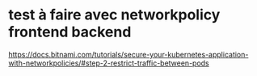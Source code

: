 # test à faire avec networkpolicy frontend backend    
https://docs.bitnami.com/tutorials/secure-your-kubernetes-application-with-networkpolicies/#step-2-restrict-traffic-between-pods

